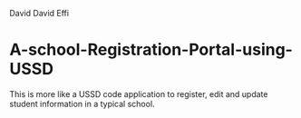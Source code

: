 David David Effi
# A-school-Registration-Portal-using-USSD
This is more like a USSD code application to register, edit and update student information in a typical school.
